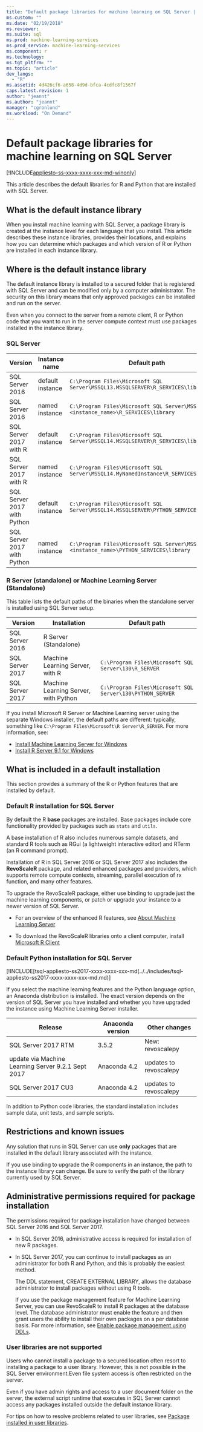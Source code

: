 ```yaml
---
title: "Default package libraries for machine learning on SQL Server | Microsoft Docs"
ms.custom: ""
ms.date: "02/19/2018"
ms.reviewer: 
ms.suite: sql
ms.prod: machine-learning-services
ms.prod_service: machine-learning-services
ms.component: r
ms.technology: 
ms.tgt_pltfrm: ""
ms.topic: "article"
dev_langs: 
  - "R"
ms.assetid: 4d426cf6-a658-4d9d-bfca-4cdfc8f1567f
caps.latest.revision: 1
author: "jeannt"
ms.author: "jeannt"
manager: "cgronlund"
ms.workload: "On Demand"
---
```

# Default package libraries for machine learning on SQL Server
[!INCLUDE[appliesto-ss-xxxx-xxxx-xxx-md-winonly](../../includes/appliesto-ss-xxxx-xxxx-xxx-md-winonly.md)]

This article describes the default libraries for R and Python that are installed with SQL Server.

## What is the default instance library

When you install machine learning with SQL Server, a package library is created at the instance level for each language that you install. This article describes these instance libraries, provides their locations, and explains how you can determine which packages and which version of R or Python are installed in each instance library.

## Where is the default instance library

The default instance library is installed to a secured folder that is registered with SQL Server and can be modified only by a computer administrator. The security on this library means that only approved packages can be installed and run on the server.

Even when you connect to the server from a remote client, R or Python code that you want to run in the server compute context must use packages installed in the instance library.

### SQL Server

|Version | Instance name|Default path|
|------|------|------|
| SQL Server 2016 |default instance|`C:\Program Files\Microsoft SQL Server\MSSQL13.MSSQLSERVER\R_SERVICES\library`|
| SQL Server 2016 |named instance |`C:\Program Files\Microsoft SQL Server\MSSQL13.<instance_name>\R_SERVICES\library`|
| SQL Server 2017 with R|default instance |`C:\Program Files\Microsoft SQL Server\MSSQL14.MSSQLSERVER\R_SERVICES\library` |
| SQL Server 2017 with R|named instance|`C:\Program Files\Microsoft SQL Server\MSSQL14.MyNamedInstance\R_SERVICES\library` |
| SQL Server 2017 with Python |default instance |`C:\Program Files\Microsoft SQL Server\MSSQL14.MSSQLSERVER\PYTHON_SERVICES\library` |
| SQL Server 2017 with Python|named instance|`C:\Program Files\Microsoft SQL Server\MSSQL14.<instance_name>\PYTHON_SERVICES\library` |

### R Server (standalone) or Machine Learning Server (Standalone)

This table lists the default paths of the binaries when the standalone server is installed using SQL Server setup. 

|Version| Installation|Default path|
|------|------|------|
| SQL Server 2016|R Server (Standalone)| |`C:\Program Files\Microsoft SQL Server\130\R_SERVER`|
|SQL Server 2017|Machine Learning Server, with R |`C:\Program Files\Microsoft SQL Server\130\R_SERVER`|
|SQL Server 2017|Machine Learning Server, with Python |`C:\Program Files\Microsoft SQL Server\130\PYTHON_SERVER`|

If you install Microsoft R Server or Machine Learning server using the separate Windows installer, the default paths are different: typically, something like `C:\Program Files\Microsoft\R Server\R_SERVER`. For more information, see:
 
+ [Install Machine Learning Server for Windows](https://docs.microsoft.com/machine-learning-server/install/machine-learning-server-windows-install)
+ [Install R Server 9.1 for Windows](https://docs.microsoft.com/machine-learning-server/install/r-server-install-windows)

## What is included in a default installation

This section provides a summary of the R or Python features that are installed by default.

### Default R installation for SQL Server

By default the R **base** packages are installed. Base packages include core functionality provided by packages such as `stats` and `utils`.

A base installation of R also includes numerous sample datasets, and standard R tools such as RGui (a lightweight interactive editor) and RTerm (an R command prompt).

Installation of R in SQL Server 2016 or SQL Server 2017 also includes the **RevoScaleR** package, and related enhanced packages and providers, which supports remote compute contexts, streaming, parallel execution of rx function, and many other features.

To upgrade the RevoScaleR package, either use binding to upgrade just the machine learning components, or patch or upgrade your instance to a newer version of SQL Server.

+ For an overview of the enhanced R features, see [About Machine Learning Server](https://docs.microsoft.com/machine-learning-server/what-is-microsoft-r-server)

+ To download the RevoScaleR libraries onto a client computer, install [Microsoft R Client](https://docs.microsoft.com/machine-learning-server/r-client/what-is-microsoft-r-client)

### Default Python installation for SQL Server

[!INCLUDE[tsql-appliesto-ss2017-xxxx-xxxx-xxx-md(../../includes/tsql-appliesto-ss2017-xxxx-xxxx-xxx-md.md)]

If you select the machine learning features and the Python language option, an Anaconda distribution is installed. The exact version depends on the version of SQL Server you have installed and whether you have upgraded the instance using Machine Learning Server installer.

|Release| Anaconda version| Other changes|
|------|------|------|
| SQL Server 2017 RTM| 3.5.2| New: revoscalepy|
| update via Machine Learning Server 9.2.1 Sept 2017| Anaconda 4.2| updates to revoscalepy 
| SQL Server 2017 CU3| Anaconda 4.2| updates to revoscalepy |

In addition to Python code libraries, the standard installation includes sample data, unit tests, and sample scripts.

## Restrictions and known issues

Any solution that runs in SQL Server can use **only** packages that are installed in the default library associated with the instance.

If you use binding to upgrade the R components in an instance, the path to the instance library can change. Be sure to verify the path of the library currently used by SQL Server.

## Administrative permissions required for package installation

The permissions required for package installation have changed between SQL Server 2016 and SQL Server 2017.

+ In SQL Server 2016, administrative access is required for installation of new R packages.

+ In SQL Server 2017, you can continue to install packages as an administrator for both R and Python, and this is probably the easiest method.

    The DDL statement, CREATE EXTERNAL LIBRARY, allows the database administrator  to install packages without using R tools. 

    If you use the package management feature for Machine Learning Server, you can use RevoScaleR to install R packages at the database level. The database administrator must enable the feature and then grant users the ability to install their own packages on a per database basis. For more information, see [Enable package management using DDLs](r-package-how-to-enable-or-disable.md).

### User libraries are not supported

Users who cannot install a package to a secured location often resort to installing a package to a user library. However, this is not possible in the SQL Server environment.Even file system access is often restricted on the server.

Even if you have admin rights and access to a user document folder on the server, the external script runtime that executes in SQL Server cannot access any packages installed outside the default instance library.

For tips on how to resolve problems related to user libraries, see [Package installed in user libraries](packages-installed-in-user-libraries.md).